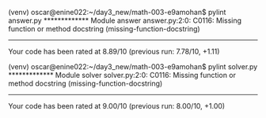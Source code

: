 (venv) oscar@enine022:~/day3_new/math-003-e9amohan$ pylint answer.py
************* Module answer
answer.py:2:0: C0116: Missing function or method docstring (missing-function-docstring)

------------------------------------------------------------------
Your code has been rated at 8.89/10 (previous run: 7.78/10, +1.11)


(venv) oscar@enine022:~/day3_new/math-003-e9amohan$ pylint solver.py
************* Module solver
solver.py:2:0: C0116: Missing function or method docstring (missing-function-docstring)

------------------------------------------------------------------
Your code has been rated at 9.00/10 (previous run: 8.00/10, +1.00)

